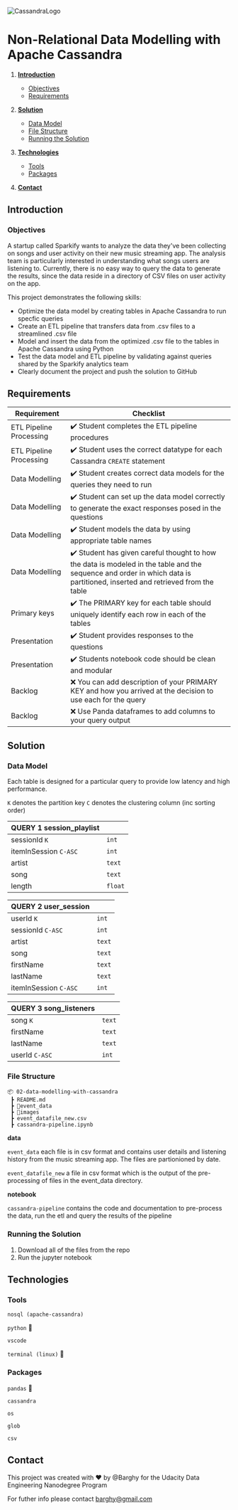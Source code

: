 ![CassandraLogo](https://upload.wikimedia.org/wikipedia/commons/thumb/5/5e/Cassandra_logo.svg/558px-Cassandra_logo.svg.png)

# Non-Relational Data Modelling with Apache Cassandra

1. [**Introduction**](#introduction)
    - [Objectives](#objectives)
    - [Requirements](#requirements)

2. [**Solution**](#solution)
    - [Data Model](#data-model)
    - [File Structure](#file-structure)
    - [Running the Solution](#running-the-solution)

3. [**Technologies**](#technologies)
    - [Tools](#tools)
    - [Packages](#packages)

4. [**Contact**](#contact)

## Introduction

### Objectives

A startup called Sparkify wants to analyze the data they've been collecting on songs and user activity on their new music streaming app. The analysis team is particularly interested in understanding what songs users are listening to. Currently, there is no easy way to query the data to generate the results, since the data reside in a directory of CSV files on user activity on the app.

This project demonstrates the following skills:
- Optimize the data model by creating tables in Apache Cassandra to run specfic queries
- Create an ETL pipeline that transfers data from .csv files to a streamlined .csv file
- Model and insert the data from the optimized .csv file to the tables in Apache Cassandra using Python 
- Test the data model and ETL pipeline by validating against queries shared by the Sparkify analytics team
- Clearly document the project and push the solution to GitHub

## Requirements

| Requirement             | Checklist                                                                                                             |
|-------------------------|-----------------------------------------------------------------------------------------------------------------------|
| ETL Pipeline Processing | :heavy_check_mark: Student completes the ETL pipeline procedures                                                      |
| ETL Pipeline Processing | :heavy_check_mark: Student uses the correct datatype for each Cassandra `CREATE` statement                            |
| Data Modelling          | :heavy_check_mark: Student creates correct data models for the queries they need to run                               |
| Data Modelling          | :heavy_check_mark: Student can set up the data model correctly to generate the exact responses posed in the questions |
| Data Modelling          | :heavy_check_mark: Student models the data by using appropriate table names                                           |
| Data Modelling          | :heavy_check_mark: Student has given careful thought to how the data is modeled in the table and the sequence and order in which data is partitioned, inserted and retrieved from the table                                                                         |
| Primary keys            | :heavy_check_mark: The PRIMARY key for each table should uniquely identify each row in each of the tables             |
| Presentation            | :heavy_check_mark: Student provides responses to the questions                                                        |
| Presentation            | :heavy_check_mark: Students notebook code should be clean and modular                                                 |
| Backlog                 | :x: You can add description of your PRIMARY KEY and how you arrived at the decision to use each for the query         |
| Backlog                 | :x: Use Panda dataframes to add columns to your query output                                                          |

## Solution

### Data Model

Each table is designed for a particular query to provide low latency and high performance.

`K` denotes the partition key
`C` denotes the clustering column (inc sorting order)

| QUERY 1 **session_playlist** |         |
|------------------------------|---------|
| sessionId `K`                | `int`   |
| itemInSession `C-ASC`        | `int`   |
| artist                       | `text`  |
| song                         | `text`  |
| length                       | `float` |

| QUERY 2 **user_session**     |         |
|------------------------------|---------|
| userId `K`                   | `int`   |
| sessionId `C-ASC`            | `int`   |
| artist                       | `text`  |
| song                         | `text`  |
| firstName                    | `text`  |
| lastName                     | `text`  |
| itemInSession `C-ASC`        | `int`   |

| QUERY 3 **song_listeners**   |         |
|------------------------------|---------|
| song `K`                     | `text`  |
| firstName                    | `text`  |
| lastName                     | `text`  |
| userId `C-ASC`               | `int`   |

### File Structure

```
📦 02-data-modelling-with-cassandra
 ┣ README.md
 ┣ 📂event_data
 ┣ 📂images
 ┣ event_datafile_new.csv
 ┣ cassandra-pipeline.ipynb

```
**data**

`event_data` each file is in csv format and contains user details and listening history from the music streaming app. The files are partionioned by date.

`event_datafile_new` a file in csv format which is the output of the pre-processing of files in the event_data directory.

**notebook**

`cassandra-pipeline` contains the code and documentation to pre-process the data, run the etl and query the results of the pipeline

### Running the Solution

1. Download all of the files from the repo
2. Run the jupyter notebook

## Technologies

### Tools

`nosql (apache-cassandra)`

`python` :snake:

`vscode`

`terminal (linux)` :penguin:

### Packages

`pandas` :panda_face:

`cassandra` 

`os`

`glob`

`csv` 

## Contact

This project was created with :heart: by @Barghy for the Udacity Data Engineering Nanodegree Program

For futher info please contact <barghy@gmail.com>